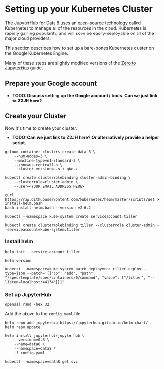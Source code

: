 # Setting up your Kubernetes Cluster

The JupyterHub for Data 8 uses an open-source technology called Kubernetes
to manage all of the resources in the cloud. Kubernetes is rapidly gaining
popularity, and will soon be easily-deployable
on all of the major cloud providers.

This section describes how to set up a bare-bones Kubernetes cluster on
the Google Kubernetes Engine.

Many of these steps are slightly modified versions of the [Zero to JupyterHub](https://z2jh.jupyter.org) guide.

## Prepare your Google account

* **TODO: Discuss setting up the Google account / tools. Can we just link to Z2JH here?**

## Create your Cluster

Now it's time to create your cluster.

* **TODO: Can we just link to Z2JH here? Or alternatively provide a helper script.**

```
gcloud container clusters create data-8 \
    --num-nodes=3 \
    --machine-type=n1-standard-2 \
    --zone=us-central1-b \
    --cluster-version=1.8.7-gke.1
```

```
kubectl create clusterrolebinding cluster-admin-binding \
    --clusterrole=cluster-admin \
    --user=<YOUR EMAIL ADDRESS HERE>
```


```
curl https://raw.githubusercontent.com/kubernetes/helm/master/scripts/get > install-helm.bash
bash install-helm.bash --version v2.6.2
```

```
kubectl --namespace kube-system create serviceaccount tiller
```

```
kubectl create clusterrolebinding tiller --clusterrole cluster-admin --serviceaccount=kube-system:tiller
```

### Install helm

```
helm init --service-account tiller
```

```
helm version
```

```
kubectl --namespace=kube-system patch deployment tiller-deploy --type=json --patch='[{"op": "add", "path": "/spec/template/spec/containers/0/command", "value": ["/tiller", "--listen=localhost:44134"]}]'
```


### Set up JupyterHub

```
openssl rand -hex 32
```

Add the above to the `config.yaml` file

```
helm repo add jupyterhub https://jupyterhub.github.io/helm-chart/
helm repo update
```

```
helm install jupyterhub/jupyterhub \
    --version=v0.6 \
    --name=data8 \
    --namespace=data8 \
    -f config.yaml
```


```
kubectl --namespace=data8 get svc
```
